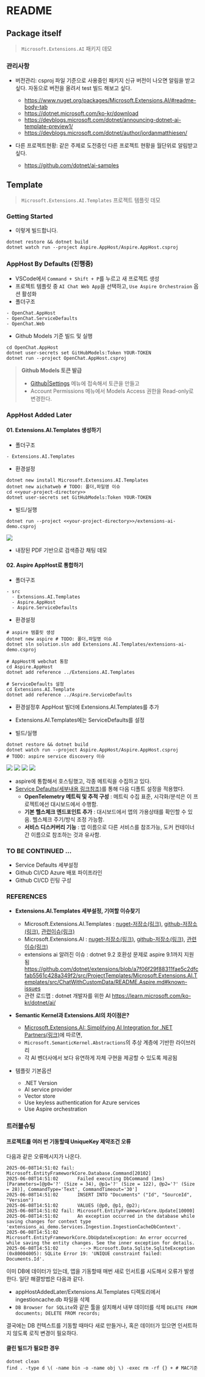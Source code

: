 # README

## Package itself
> `Microsoft.Extensions.AI` 패키지 데모








### 관리사항
- 버전관리: csproj 파일 기준으로 사용중인 패키지 신규 버전이 나오면 알림을 받고싶다. 자동으로 버전을 올려서 test 빌드 해보고 싶다.
  - https://www.nuget.org/packages/Microsoft.Extensions.AI/#readme-body-tab
  - https://dotnet.microsoft.com/ko-kr/download
  - https://devblogs.microsoft.com/dotnet/announcing-dotnet-ai-template-preview1/
  - https://devblogs.microsoft.com/dotnet/author/jordanmatthiesen/

- 다른 프로젝트현황: 같은 주제로 도전중인 다른 프로젝트 현황을 월단위로 알림받고 싶다.
  - https://github.com/dotnet/ai-samples


## Template
> `Microsoft.Extensions.AI.Templates` 프로젝트 템플릿 데모

### Getting Started
- 이렇게 빌드합니다.
```
dotnet restore && dotnet build
dotnet watch run --project Aspire.AppHost/Aspire.AppHost.csproj
```

### AppHost By Defaults (진행중)
- VSCode에서 `Command + Shift + P`를 누르고 새 프로젝트 생성
- 프로젝트 템플릿 중 `AI Chat Web App`을 선택하고, `Use Aspire Orchestraion` 옵션 활성화
- 폴더구조
```
- OpenChat.AppHost
- OpenChat.ServiceDefaults
- OpenChat.Web
```

- Github Models 기준 빌드 및 실행
```
cd OpenChat.AppHost
dotnet user-secrets set GitHubModels:Token YOUR-TOKEN
dotnet run --project OpenChat.AppHost.csproj
```

> **Github Models 토큰 발급**  
> - [Github|Settings](https://github.com/settings/personal-access-tokens) 메뉴에 접속해서 토큰을 만들고  
> - Account Permissions 메뉴에서 Models Access 권한을 Read-only로 변경한다.

### AppHost Added Later
#### 01. Extensions.AI.Templates 생성하기
- 폴더구조
```
- Extensions.AI.Templates
```

- 환경설정
```
dotnet new install Microsoft.Extensions.AI.Templates
dotnet new aichatweb # TODO: 폴더,파일명 이슈
cd <<your-project-directory>>
dotnet user-secrets set GitHubModels:Token YOUR-TOKEN
```

- 빌드/실행
```
dotnet run --project <<your-project-directory>>/extensions-ai-demo.csproj
```

![](./docs/screenshot-extensions-ai-demo.png)
- 내장된 PDF 기반으로 검색증강 채팅 데모

#### 02. Aspire AppHost로 통합하기
- 폴더구조
```
- src
  - Extensions.AI.Templates
  - Aspire.AppHost
  - Aspire.ServiceDefaults
```

- 환경설정
```
# aspire 템플릿 생성
dotnet new aspire # TODO: 폴더,파일명 이슈
dotnet sln solution.sln add Extensions.AI.Templates/extensions-ai-demo.csproj

# AppHost에 webchat 통함
cd Aspire.AppHost
dotnet add reference ../Extensions.AI.Templates

# ServiceDefaults 설정
cd Extensions.AI.Template
dotnet add reference ../Aspire.ServiceDefaults
```
- 환경설정후 AppHost 빌더에 Extensions.AI.Templates를 추가
- Extensions.AI.Templates에는 ServiceDefaults를 설정

- 빌드/실행
```
dotnet restore && dotnet build
dotnet watch run --project Aspire.AppHost/Aspire.AppHost.csproj
# TODO: aspire service discovery 이슈
```

![](./docs/screenshot-aspire-demo-resources.png)
![](./docs/screenshot-aspire-demo-tracking.png)
![](./docs/screenshot-aspire-demo-metric.png)
![](./docs/screenshot-aspire-demo-webchat.png)
- aspire에 통합해서 호스팅했고, 각종 메트릭을 수집하고 있다.
- [Service Defaults(세부내용 링크참조)](https://learn.microsoft.com/en-us/dotnet/aspire/fundamentals/service-defaults)를 통해 다음 디폴트 설정을 적용했다.
  - **OpenTelemetry 메트릭 및 추적 구성** : 메트릭 수집 표준, 시각화/분석은 이 프로젝트에선 대시보드에서 수행함.
  - **기본 헬스체크 엔드포인트 추가** : 대시보드에서 앱의 가용상태를 확인할 수 있음. 헬스체크 주기/방식 조정 가능함.
  - **서비스 디스커버리 기능** : 앱 이름으로 다른 서비스를 참조가능, 도커 컨테이너간 이름으로 참조하는 것과 유사함.

### TO BE CONTINUED ...
- Service Defaults 세부설정
- Github CI/CD Azure 배포 파이프라인
- Github CI/CD 린팅 구성

### REFERENCES
- **Extensions.AI.Templates 세부설정, 기여할 이슈찾기**
  - Microsoft.Extensions.AI.Templates : [nuget-저장소(링크)](https://www.nuget.org/packages/Microsoft.Extensions.AI.Templates), [github-저장소(링크)](https://github.com/dotnet/extensions/tree/a7f06f29f88311fae5c2dfcfab5561c428a349f2/src/ProjectTemplates/Microsoft.Extensions.AI.Templates), [관련이슈(링크)](https://github.com/dotnet/extensions/issues?q=is%3Aissue%20state%3Aopen%20label%3Aarea-ai-templates)
  - Microsoft.Extensions.AI : [nuget-저장소(링크)](https://www.nuget.org/packages/Microsoft.Extensions.AI.Abstractions/#readme-body-tab), [github-저장소(링크)](https://github.com/dotnet/extensions/tree/a7f06f29f88311fae5c2dfcfab5561c428a349f2/src/Libraries/Microsoft.Extensions.AI), [관련이슈(링크)](https://github.com/dotnet/extensions/issues?q=is%3Aissue%20state%3Aopen%20label%3Aarea-ai)
  - extensions ai 알려진 이슈 : dotnet 9.2 호환성 문제로 aspire 9.1까지 지원됨 https://github.com/dotnet/extensions/blob/a7f06f29f88311fae5c2dfcfab5561c428a349f2/src/ProjectTemplates/Microsoft.Extensions.AI.Templates/src/ChatWithCustomData/README.Aspire.md#known-issues
  - 관련 로드맵 : dotnet 개발자를 위한 AI https://learn.microsoft.com/ko-kr/dotnet/ai/
- **Semantic Kernel과 Extensions.AI의 차이점은?**
  - [Microsoft.Extensions.AI: Simplifying AI Integration for .NET Partners(링크)](https://devblogs.microsoft.com/semantic-kernel/microsoft-extensions-ai-simplifying-ai-integration-for-net-partners/)에 따르면,
  - `Microsoft.SemanticKernel.Abstractions`의 추상 계층에 기반한 라이브러리
  - 각 AI 벤더사에서 보다 유연하게 자체 구현을 제공할 수 있도록 제공됨

- 템플릿 기본옵션
  - .NET Version
  - AI service provider
  - Vector store
  - Use keyless authentication for Azure services
  - Use Aspire orchestration

### 트러블슈팅
#### 프로젝트를 여러 번 기동할때 UniqueKey 제약조건 오류
다음과 같은 오류메시지가 나온다.
```shell
2025-06-08T14:51:02 fail: Microsoft.EntityFrameworkCore.Database.Command[20102]
2025-06-08T14:51:02       Failed executing DbCommand (1ms) [Parameters=[@p0='?' (Size = 34), @p1='?' (Size = 122), @p2='?' (Size = 28)], CommandType='Text', CommandTimeout='30']
2025-06-08T14:51:02       INSERT INTO "Documents" ("Id", "SourceId", "Version")
2025-06-08T14:51:02       VALUES (@p0, @p1, @p2);
2025-06-08T14:51:02 fail: Microsoft.EntityFrameworkCore.Update[10000]
2025-06-08T14:51:02       An exception occurred in the database while saving changes for context type 'extensions_ai_demo.Services.Ingestion.IngestionCacheDbContext'.
2025-06-08T14:51:02       Microsoft.EntityFrameworkCore.DbUpdateException: An error occurred while saving the entity changes. See the inner exception for details.
2025-06-08T14:51:02        ---> Microsoft.Data.Sqlite.SqliteException (0x80004005): SQLite Error 19: 'UNIQUE constraint failed: Documents.Id'.
```

이미 DB에 데이터가 있는데, 앱을 기동할때 매번 새로 인서트를 시도해서 오류가 발생한다. 일단 해결방법은 다음과 같다.
- appHostAddedLater/Extensions.AI.Templates 디렉토리에서 ingestioncache.db 파일을 삭제
- `DB Browser for SQLite`와 같은 툴을 설치해서 내부 데이터를 삭제 `DELETE FROM documents; DELETE FROM records;`

결국에는 DB 컨텍스트를 기동할 때마다 새로 만들거나, 혹은 데이터가 있으면 인서트하지 않도록 로직 변경이 필요하다.


#### 클린 빌드가 필요한 경우
```shell
dotnet clean
find . -type d \( -name bin -o -name obj \) -exec rm -rf {} + # MAC기준
```